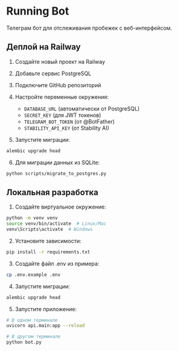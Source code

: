 # Running Bot

Телеграм бот для отслеживания пробежек с веб-интерфейсом.

## Деплой на Railway

1. Создайте новый проект на Railway
2. Добавьте сервис PostgreSQL
3. Подключите GitHub репозиторий
4. Настройте переменные окружения:
   - `DATABASE_URL` (автоматически от PostgreSQL)
   - `SECRET_KEY` (для JWT токенов)
   - `TELEGRAM_BOT_TOKEN` (от @BotFather)
   - `STABILITY_API_KEY` (от Stability AI)

5. Запустите миграции:
```bash
alembic upgrade head
```

6. Для миграции данных из SQLite:
```bash
python scripts/migrate_to_postgres.py
```

## Локальная разработка

1. Создайте виртуальное окружение:
```bash
python -m venv venv
source venv/bin/activate  # Linux/Mac
venv\Scripts\activate  # Windows
```

2. Установите зависимости:
```bash
pip install -r requirements.txt
```

3. Создайте файл .env из примера:
```bash
cp .env.example .env
```

4. Запустите миграции:
```bash
alembic upgrade head
```

5. Запустите приложение:
```bash
# В одном терминале
uvicorn api.main:app --reload

# В другом терминале
python bot.py